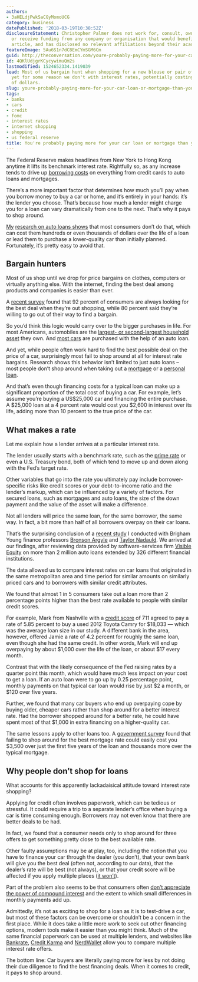 ```yaml
---
authors:
- 3aHELdjPwkSaCGyMomoUCG
category: business
datePublished: '2018-03-19T10:38:52Z'
disclosureStatement: Christopher Palmer does not work for, consult, own shares in
  or receive funding from any company or organisation that would benefit from this
  article, and has disclosed no relevant affiliations beyond their academic appointment.
featureImage: 5Au6S1n7dC8EmCYmSGM6Cm
guid: http://theconversation.com/youre-probably-paying-more-for-your-car-loan-or-mortgage-than-you-should-90993
id: 4QKlUdjgrKCycywimuQm2s
lastmodified: 1524652334.1419039
lead: Most of us bargain hunt when shopping for a new blouse or pair of blue jeans,
  yet for some reason we don't with interest rates, potentially costing us thousands
  of dollars.
slug: youre-probably-paying-more-for-your-car-loan-or-mortgage-than-you-should
tags:
- banks
- cars
- credit
- fomc
- interest rates
- internet shopping
- shopping
- us federal reserve
title: You're probably paying more for your car loan or mortgage than you should
---
```

The Federal Reserve makes headlines from New York to Hong Kong anytime it lifts its benchmark interest rate. Rightfully so, as any increase tends to drive up [borrowing costs](https://www.nytimes.com/2017/12/13/business/fed-rate-mortgages-loans-credit.html) on everything from credit cards to auto loans and mortgages.

There’s a more important factor that determines how much you’ll pay when you borrow money to buy a car or home, and it’s entirely in your hands: it’s the lender you choose. That’s because how much a lender might charge you for a loan can vary dramatically from one to the next. That’s why it pays to shop around. 

[My](https://scholar.google.com/citations?user=OOrSzlkAAAAJ&hl=en&oi=sra) [research on auto loans shows](https://papers.ssrn.com/sol3/papers.cfm?abstract_id=3044889) that most consumers don’t do that, which can cost them hundreds or even thousands of dollars over the life of a loan or lead them to purchase a lower-quality car than initially planned. Fortunately, it’s pretty easy to avoid that.

## Bargain hunters

Most of us shop until we drop for price bargains on clothes, computers or virtually anything else. With the internet, finding the best deal among products and companies is easier than ever.

A [recent survey](https://www.multivu.com/players/English/8181551-hawk-incentives-deal-seeking-shoppers/) found that 92 percent of consumers are always looking for the best deal when they’re out shopping, while 80 percent said they’re willing to go out of their way to find a bargain. 

So you’d think this logic would carry over to the bigger purchases in life. For most Americans, automobiles are the [largest- or second-largest household asset](https://scholar.harvard.edu/files/campbell/files/householdfinance_jof_2006.pdf) they own. And [most cars](https://www.yahoo.com/news/consumers-rely-car-financing-more-ever-203000128.html) are purchased with the help of an auto loan.

And yet, while people often work hard to find the best possible deal on the price of a car, surprisingly most fail to shop around at all for interest rate bargains. Research shows this behavior isn’t limited to just auto loans – most people don’t shop around when taking out a [mortgage](https://www.consumerfinance.gov/about-us/blog/nearly-half-of-mortgage-borrowers-dont-shop-around-when-they-buy-a-home/) or a [personal loan](http://www.bain.com/publications/articles/tapping-latent-demand-in-personal-lending.aspx). 

And that’s even though financing costs for a typical loan can make up a significant proportion of the total cost of buying a car. For example, let’s assume you’re buying a US$25,000 car and financing the entire purchase. A $25,000 loan at a 4 percent rate would cost you $2,600 in interest over its life, adding more than 10 percent to the true price of the car. 

## What makes a rate

Let me explain how a lender arrives at a particular interest rate. 

The lender usually starts with a benchmark rate, such as the [prime rate](https://www.bankrate.com/rates/interest-rates/prime-rate.aspx) or even a U.S. Treasury bond, both of which tend to move up and down along with the Fed’s target rate. 

Other variables that go into the rate you ultimately pay include borrower-specific risks like credit scores or your debt-to-income ratio and the lender’s markup, which can be influenced by a variety of factors. For secured loans, such as mortgages and auto loans, the size of the down payment and the value of the asset will make a difference. 

Not all lenders will price the same loan, for the same borrower, the same way. In fact, a bit more than half of all borrowers overpay on their car loans. 

That’s the surprising conclusion of a [recent study](https://papers.ssrn.com/sol3/papers.cfm?abstract_id=3044889) I conducted with Brigham Young finance professors [Bronson Argyle](https://sites.google.com/site/bronsonargyle/) and [Taylor Nadauld](http://taylornadauld.com/). We arrived at our findings, after reviewing data provided by software-services firm [Visible Equity](https://www.visibleequity.com) on more than 2 million auto loans extended by 326 different financial institutions.

The data allowed us to compare interest rates on car loans that originated in the same metropolitan area and time period for similar amounts on similarly priced cars and to borrowers with similar credit attributes. 

We found that almost 1 in 5 consumers take out a loan more than 2 percentage points higher than the best rate available to people with similar credit scores. 

For example, Mark from Nashville with a [credit score](https://www.myfico.com/credit-education/credit-scores/) of 711 agreed to pay a rate of 5.85 percent to buy a used 2012 Toyota Camry for $18,033 — which was the average loan size in our study. A different bank in the area, however, offered Jamie a rate of 4.2 percent for roughly the same loan, even though she had the same credit. In other words, Mark will end up overpaying by about $1,000 over the life of the loan, or about $17 every month. 

Contrast that with the likely consequence of the Fed raising rates by a quarter point this month, which would have much less impact on your cost to get a loan. If an auto loan were to go up by 0.25 percentage point, monthly payments on that typical car loan would rise by just $2 a month, or $120 over five years.

Further, we found that many car buyers who end up overpaying cope by buying older, cheaper cars rather than shop around for a better interest rate. Had the borrower shopped around for a better rate, he could have spent most of that $1,000 in extra financing on a higher-quality car. 

The same lessons apply to other loans too. A [government survey](https://www.consumerfinance.gov/about-us/blog/nearly-half-of-mortgage-borrowers-dont-shop-around-when-they-buy-a-home/) found that failing to shop around for the best mortgage rate could easily cost you $3,500 over just the first five years of the loan and thousands more over the typical mortgage. 

## Why people don’t shop for loans

What accounts for this apparently lackadaisical attitude toward interest rate shopping?

Applying for credit often involves paperwork, which can be tedious or stressful. It could require a trip to a separate lender’s office when buying a car is time consuming enough. Borrowers may not even know that there are better deals to be had. 

In fact, we found that a consumer needs only to shop around for three offers to get something pretty close to the best available rate. 

Other faulty assumptions may be at play, too, including the notion that you have to finance your car through the dealer (you don’t), that your own bank will give you the best deal (often not, according to our data), that the dealer’s rate will be best (not always), or that your credit score will be affected if you apply multiple places ([it won’t](https://blog.equifax.com/credit/will-interest-rate-shopping-hurt-my-credit-score/)). 

Part of the problem also seems to be that consumers often [don’t appreciate the power of compound interest](https://www.forbes.com/2009/03/19/credit-poor-judgement-markets-tim-harford.html#7a237e67636c) and the extent to which small differences in monthly payments add up.

Admittedly, it’s not as exciting to shop for a loan as it is to test-drive a car, but most of these factors can be overcome or shouldn’t be a concern in the first place. While it does take a little more work to seek out other financing options, modern tools make it easier than you might think. Much of the same financial paperwork can be used at multiple lenders, and websites like [Bankrate](http://bankrate.com), [Credit Karma](http://creditkarma.com) and [NerdWallet](http://nerdwallet.com) allow you to compare multiple interest rate offers.

The bottom line: Car buyers are literally paying more for less by not doing their due diligence to find the best financing deals. When it comes to credit, it pays to shop around.